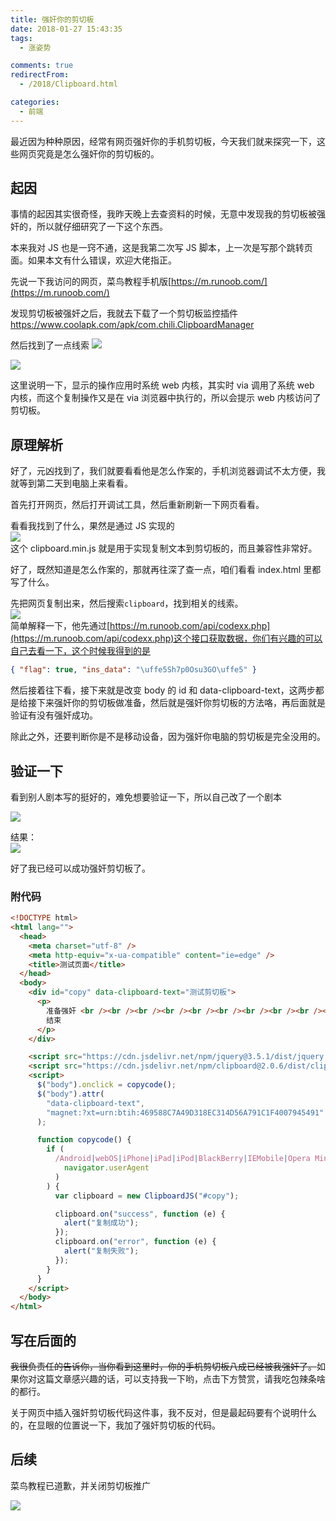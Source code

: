 ```yaml
---
title: 强奸你的剪切板
date: 2018-01-27 15:43:35
tags:
  - 涨姿势

comments: true
redirectFrom:
  - /2018/Clipboard.html

categories:
  - 前端
---
```


最近因为种种原因，经常有网页强奸你的手机剪切板，今天我们就来探究一下，这些网页究竟是怎么强奸你的剪切板的。

<!-- more -->

## 起因

事情的起因其实很奇怪，我昨天晚上去查资料的时候，无意中发现我的剪切板被强奸的，所以就仔细研究了一下这个东西。

本来我对 JS 也是一窍不通，这是我第二次写 JS 脚本，上一次是写那个跳转页面。如果本文有什么错误，欢迎大佬指正。

先说一下我访问的网页，菜鸟教程手机版[https://m.runoob.com/](https://m.runoob.com/)

发现剪切板被强奸之后，我就去下载了一个剪切板监控插件[https://www.coolapk.com/apk/com.chili.ClipboardManager ](https://www.coolapk.com/apk/com.chili.ClipboardManager)

然后找到了一点线索
![](./img/11.png)

![](./img/2.png)

这里说明一下，显示的操作应用时系统 web 内核，其实时 via 调用了系统 web 内核，而这个复制操作又是在 via 浏览器中执行的，所以会提示 web 内核访问了剪切板。

## 原理解析

好了，元凶找到了，我们就要看看他是怎么作案的，手机浏览器调试不太方便，我就等到第二天到电脑上来看看。

首先打开网页，然后打开调试工具，然后重新刷新一下网页看看。

看看我找到了什么，果然是通过 JS 实现的  
![](./img/3.png)  
这个 clipboard.min.js 就是用于实现复制文本到剪切板的，而且兼容性非常好。

好了，既然知道是怎么作案的，那就再往深了查一点，咱们看看 index.html 里都写了什么。

先把网页复制出来，然后搜索`clipboard`，找到相关的线索。  
![](./img/4.png)  
简单解释一下，他先通过[https://m.runoob.com/api/codexx.php](https://m.runoob.com/api/codexx.php)这个接口获取数据，你们有兴趣的可以自己去看一下，这个时候我得到的是

```json
{ "flag": true, "ins_data": "\uffe5Sh7p0Osu3GO\uffe5" }
```

然后接着往下看，接下来就是改变 body 的 id 和 data-clipboard-text，这两步都是给接下来强奸你的剪切板做准备，然后就是强奸你剪切板的方法咯，再后面就是验证有没有强奸成功。

除此之外，还要判断你是不是移动设备，因为强奸你电脑的剪切板是完全没用的。

## 验证一下

看到别人剧本写的挺好的，难免想要验证一下，所以自己改了一个剧本

![](./img/5.png)

结果：  
![](./img/6.png)

好了我已经可以成功强奸剪切板了。

### 附代码

```html
<!DOCTYPE html>
<html lang="">
  <head>
    <meta charset="utf-8" />
    <meta http-equiv="x-ua-compatible" content="ie=edge" />
    <title>测试页面</title>
  </head>
  <body>
    <div id="copy" data-clipboard-text="测试剪切板">
      <p>
        准备强奸 <br /><br /><br /><br /><br /><br /><br /><br /><br /><br />
        结束
      </p>
    </div>

    <script src="https://cdn.jsdelivr.net/npm/jquery@3.5.1/dist/jquery.slim.min.js"></script>
    <script src="https://cdn.jsdelivr.net/npm/clipboard@2.0.6/dist/clipboard.min.js"></script>
    <script>
      $("body").onclick = copycode();
      $("body").attr(
        "data-clipboard-text",
        "magnet:?xt=urn:btih:469588C7A49D318EC314D56A791C1F4007945491"
      );

      function copycode() {
        if (
          /Android|webOS|iPhone|iPad|iPod|BlackBerry|IEMobile|Opera Mini/i.test(
            navigator.userAgent
          )
        ) {
          var clipboard = new ClipboardJS("#copy");

          clipboard.on("success", function (e) {
            alert("复制成功");
          });
          clipboard.on("error", function (e) {
            alert("复制失败");
          });
        }
      }
    </script>
  </body>
</html>
```

## 写在后面的

~~我很负责任的告诉你，当你看到这里时，你的手机剪切板八成已经被我强奸了。~~如果你对这篇文章感兴趣的话，可以支持我一下哟，点击下方赞赏，请我吃包辣条啥的都行。

关于网页中插入强奸剪切板代码这件事，我不反对，但是最起码要有个说明什么的，在显眼的位置说一下，我加了强奸剪切板的代码。

## 后续

菜鸟教程已道歉，并关闭剪切板推广

![](./img/Snipaste_2020-05-09_15-36-13.png)
